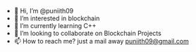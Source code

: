 - 👋 Hi, I’m @puniith09
- 👀 I’m interested in blockchain
- 🌱 I’m currently learning C++
- 💞️ I’m looking to collaborate on Blockchain Projects
- 📫 How to reach me? just a mail away puniith09@gmail.com

<!---
puniith09/puniith09 is a ✨ special ✨ repository because its `README.md` (this file) appears on your GitHub profile.
You can click the Preview link to take a look at your changes.
--->
